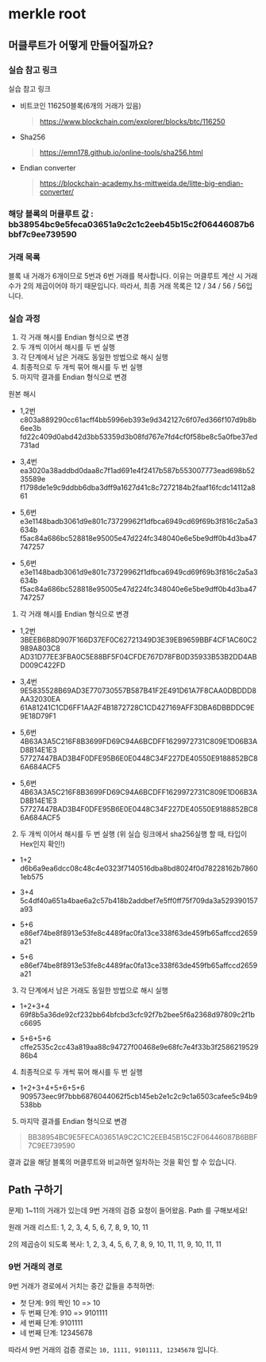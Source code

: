# merkle root

## 머클루트가 어떻게 만들어질까요?

### 실습 참고 링크

실습 참고 링크

- 비트코인 116250블록(6개의 거래가 있음)

  > https://www.blockchain.com/explorer/blocks/btc/116250

- Sha256

  > https://emn178.github.io/online-tools/sha256.html

- Endian converter

  > https://blockchain-academy.hs-mittweida.de/litte-big-endian-converter/

### 해당 블록의 머클루트 값 : bb38954bc9e5feca03651a9c2c1c2eeb45b15c2f06446087b6bbf7c9ee739590

### 거래 목록

블록 내 거래가 6개이므로 5번과 6번 거래를 복사합니다. 이유는 머클루트 계산 시 거래 수가 2의 제곱이어야 하기 때문입니다. 따라서, 최종 거래 목록은 12 / 34 / 56 / 56입니다.

### 실습 과정

1. 각 거래 해시를 Endian 형식으로 변경
2. 두 개씩 이어서 해시를 두 번 실행
3. 각 단계에서 남은 거래도 동일한 방법으로 해시 실행
4. 최종적으로 두 개씩 묶어 해시를 두 번 실행
5. 마지막 결과를 Endian 형식으로 변경

원본 해시

- 1,2번  
  c803a889290cc61acff4bb5996eb393e9d342127c6f07ed366f107d9b8b6ee3b  
  fd22c409d0abd42d3bb53359d3b08fd767e7fd4cf0f58be8c5a0fbe37ed731ad

- 3,4번  
  ea3020a38addbd0daa8c7f1ad691e4f2417b587b553007773ead698b5235589e  
  f1798de1e9c9ddbb6dba3dff9a1627d41c8c7272184b2faaf16fcdc14112a861

- 5,6번  
  e3e1148badb3061d9e801c73729962f1dfbca6949cd69f69b3f816c2a5a3634b  
  f5ac84a686bc528818e95005e47d224fc348040e6e5be9dff0b4d3ba47747257

- 5,6번  
  e3e1148badb3061d9e801c73729962f1dfbca6949cd69f69b3f816c2a5a3634b  
  f5ac84a686bc528818e95005e47d224fc348040e6e5be9dff0b4d3ba47747257

1. 각 거래 해시를 Endian 형식으로 변경

- 1,2번  
  3BEEB6B8D907F166D37EF0C62721349D3E39EB9659BBF4CF1AC60C2989A803C8  
  AD31D77EE3FBA0C5E88BF5F04CFDE767D78FB0D35933B53B2DD4ABD009C422FD

- 3,4번  
  9E5835528B69AD3E770730557B587B41F2E491D61A7F8CAA0DBDDD8AA32030EA  
  61A81241C1CD6FF1AA2F4B1872728C1CD427169AFF3DBA6DBBDDC9E9E18D79F1

- 5,6번  
  4B63A3A5C216F8B3699FD69C94A6BCDFF1629972731C809E1D06B3AD8B14E1E3  
  57727447BAD3B4F0DFE95B6E0E0448C34F227DE40550E9188852BC86A684ACF5

- 5,6번  
  4B63A3A5C216F8B3699FD69C94A6BCDFF1629972731C809E1D06B3AD8B14E1E3  
  57727447BAD3B4F0DFE95B6E0E0448C34F227DE40550E9188852BC86A684ACF5

2. 두 개씩 이어서 해시를 두 번 실행 (위 실습 링크에서 sha256실행 할 때, 타입이 Hex인지 확인!)

- 1+2  
  d6b6a9ea6dcc08c48c4e0323f7140516dba8bd8024f0d78228162b78601eb575

- 3+4  
  5c4df40a651a4bae6a2c57b418b2addbef7e5ff0ff75f709da3a529390157a93

- 5+6  
  e86ef74be8f8913e53fe8c4489fac0fa13ce338f63de459fb65affccd2659a21

- 5+6  
  e86ef74be8f8913e53fe8c4489fac0fa13ce338f63de459fb65affccd2659a21

3. 각 단계에서 남은 거래도 동일한 방법으로 해시 실행

- 1+2+3+4  
  69f8b5a36de92cf232bb64bfcbd3cfc92f7b2bee5f6a2368d97809c2f1bc6695

- 5+6+5+6  
  cffe2535c2cc43a819aa88c94727f00468e9e68fc7e4f33b3f258621952986b4

4. 최종적으로 두 개씩 묶어 해시를 두 번 실행

- 1+2+3+4+5+6+5+6  
  909573eec9f7bbb6876044062f5cb145eb2e1c2c9c1a6503cafee5c94b9538bb

5. 마지막 결과를 Endian 형식으로 변경

> BB38954BC9E5FECA03651A9C2C1C2EEB45B15C2F06446087B6BBF7C9EE739590

결과 값을 해당 블록의 머클루트와 비교하면 일차하는 것을 확인 할 수 있습니다.

## Path 구하기

문제) 1~11의 거래가 있는데 9번 거래의 검증 요청이 들어왔음. Path 를 구해보세요!

원래 거래 리스트: 1, 2, 3, 4, 5, 6, 7, 8, 9, 10, 11

2의 제곱승이 되도록 복사: 1, 2, 3, 4, 5, 6, 7, 8, 9, 10, 11, 11, 9, 10, 11, 11

### 9번 거래의 경로

9번 거래가 경로에서 거치는 중간 값들을 추적하면:

- 첫 단계: 9의 짝인 10 => 10
- 두 번째 단계: 910 => 9101111
- 세 번째 단계: 9101111
- 네 번째 단계: 12345678

따라서 9번 거래의 검증 경로는 `10, 1111, 9101111, 12345678` 입니다.
